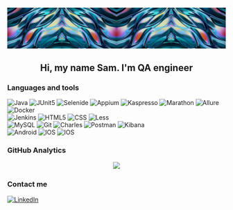 [![Header](https://github.com/SamGruzdev/samgruzdev/blob/main/assets/Header_3.png)](http://samgruzdev.ru/)

<h2 align="center">Hi, my name Sam. I'm QA engineer</h2>

### Languages and tools

![Java](https://img.shields.io/badge/-Java-333333?style=flat&logo=Java)
![JUnit5](https://img.shields.io/badge/-Junit5-333333?style=flat&logo=junit5)
![Selenide](https://img.shields.io/badge/-Selenide-333333?style=flat&logo=Selenium&logoColor=blue)
![Appium](https://img.shields.io/badge/-Appium-730099?style=flat&logo=Appium&logoColor=blue)
![Kaspresso](https://img.shields.io/badge/-Kaspresso-3CB371?style=flat&logo=Kaspresso&logoColor=success)
![Marathon](https://img.shields.io/badge/-Marathon-1E90FF?style=flat&logo=Marathon&logoColor=success)
![Allure](https://img.shields.io/badge/-Allure_report-00998a?style=flat&logo=allure&logoColor=blue)  
![Docker](https://img.shields.io/badge/-Docker-00998a?style=flat&logo=Docker&logoColor=blue)  
![Jenkins](https://img.shields.io/badge/-Jenkins-333333?style=flat&logo=Jenkins)
![HTML5](https://img.shields.io/badge/-HTML5-333333?style=flat&logo=HTML5)
![CSS](https://img.shields.io/badge/-CSS-333333?style=flat&logo=CSS3&logoColor=1572B6)
![Less](https://img.shields.io/badge/-Less-000000?style=flat&logo=less)  
![MySQL](https://img.shields.io/badge/-MySQL-333333?style=flat&logo=mysql)
![Git](https://img.shields.io/badge/-Git-000000?style=flat&logo=git)
![Charles](https://img.shields.io/badge/-Charles-99003d?style=flat&logo=Charles)
![Postman](https://img.shields.io/badge/-Postman-205fbd?style=flat&logo=postman)
![Kibana](https://img.shields.io/badge/-Kibana-005571?style=flat&logo=Kibana)     
![Android](https://img.shields.io/badge/-Android-333333?style=flat&logo=Android)
![IOS](https://img.shields.io/badge/-IOS-333333?style=flat)
![IOS](https://img.shields.io/badge/-PWA-5A0FC8?style=flat)

### GitHub Analytics
<p align="center">
    <a href="https://github.com/SamGruz">
        <img height="150em" src="https://github-readme-stats.vercel.app/api?username=SamGruz&show_icons=true&count_private=true&theme=react&hide_border=true&bg_color=0D1117"/>
    </a>
</p>

### Contact me

<a href="https://www.linkedin.com/in/samgruzdev/" target="_blank"> <img src="https://img.icons8.com/color/48/000000/linkedin.png" alt="LinkedIn" width="28" height="28"/></a>
